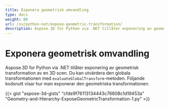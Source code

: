 ```yaml
---
title: Exponera geometrisk omvandling
type: docs
weight: 80
url: /sv/python-net/expose-geometric-transformation/
description: Aspose.3D for Python via .NET tillåter exponering av geometrisk transformation av en 3D scen. Du kan utvärdera den globala transformationen med hjälp av EvaluateGlobalTransform metod.
---
```

#  **Exponera geometrisk omvandling**
Aspose.3D for Python via .NET tillåter exponering av geometrisk transformation av en 3D scen. Du kan utvärdera den globala transformationen med `evaluateGlobalTransform`-metoden. Följande kodsnutt visar hur man exponerar den geometriska transformationen.

{{< gist "aspose-3d-gists" "cfde9f76113134443c76608c1d19453a" "Geometry-and-Hierarchy-ExposeGeometricTransformation-1.py" >}}
